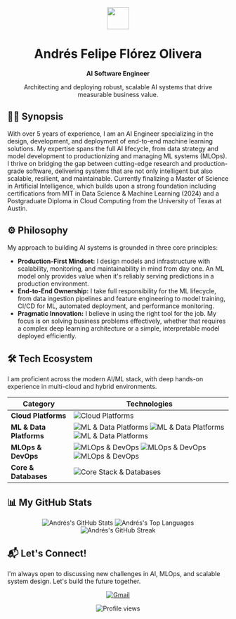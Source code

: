 <div align="center">
  <img src="https://media.giphy.com/media/v1.Y2lkPTc5MGI3NjExbm9oNG0zN3J6eDkyemw0dTFvZG16Y2tkaXQ2OHBqc2p2ZnN0c3ZtMyZlcD12MV9pbnRlcm5hbF9naWZfYnlfaWQmY3Q9Zw/hvRJCLFzcasrR4ia7z/giphy.gif" width="50px" />
  <h1>Andrés Felipe Flórez Olivera</h1>
  <strong>AI Software Engineer</strong>
  <p>Architecting and deploying robust, scalable AI systems that drive measurable business value.</p>
</div>

## 👨‍🚀 Synopsis

With over 5 years of experience, I am an AI Engineer specializing in the design, development, and deployment of end-to-end machine learning solutions. My expertise spans the full AI lifecycle, from data strategy and model development to productionizing and managing ML systems (MLOps). I thrive on bridging the gap between cutting-edge research and production-grade software, delivering systems that are not only intelligent but also scalable, resilient, and maintainable.
Currently finalizing a Master of Science in Artificial Intelligence, which builds upon a strong foundation including certifications from MIT in Data Science & Machine Learning (2024) and a Postgraduate Diploma in Cloud Computing from the University of Texas at Austin.

## ⚙️ Philosophy

My approach to building AI systems is grounded in three core principles:

- **Production-First Mindset:** I design models and infrastructure with scalability, monitoring, and maintainability in mind from day one. An ML model only provides value when it's reliably serving predictions in a production environment.
- **End-to-End Ownership:** I take full responsibility for the ML lifecycle, from data ingestion pipelines and feature engineering to model training, CI/CD for ML, automated deployment, and performance monitoring.
- **Pragmatic Innovation:** I believe in using the right tool for the job. My focus is on solving business problems effectively, whether that requires a complex deep learning architecture or a simple, interpretable model deployed efficiently.

## 🛠️ Tech Ecosystem

I am proficient across the modern AI/ML stack, with deep hands-on experience in multi-cloud and hybrid environments.

| Category              | Technologies                                                                                                                                                                                                                                                         |
|-----------------------|----------------------------------------------------------------------------------------------------------------------------------------------------------------------------------------------------------------------------------------------------------------------|
| **Cloud Platforms** | <img src="https://skillicons.dev/icons?i=aws,azure,gcp" alt="Cloud Platforms"/>                                                                                                                                                                                       |
| **ML & Data Platforms**| <img src="https://skillicons.dev/icons?i=databricks,tensorflow,keras" alt="ML & Data Platforms"/> <img src="https://skillicons.dev/icons?i=pytorch,sklearn,huggingface" alt="ML & Data Platforms"/> <img src="https://skillicons.dev/icons?i=pandas,numpy,jupyter" alt="ML & Data Platforms"/> |
| **MLOps & DevOps** | <img src="https://skillicons.dev/icons?i=docker,kubernetes,mlflow" alt="MLOps & DevOps"/> <img src="https://skillicons.dev/icons?i=terraform,git,githubactions" alt="MLOps & DevOps"/> <img src="https://skillicons.dev/icons?i=jenkins,linux,bash" alt="MLOps & DevOps"/>         |
| **Core & Databases** | <img src="https://skillicons.dev/icons?i=python,postgres,redis,mongodb" alt="Core Stack & Databases"/>                                                                                                                                                               |


## 📊 My GitHub Stats

<div align="center">
  <img src="https://github-readme-stats.vercel.app/api?username=afelipfo&show_icons=true&count_private=true&theme=tokyonight&hide_border=true&rank_icon=github" alt="Andrés's GitHub Stats"/>
  <img src="https://github-readme-stats.vercel.app/api/top-langs/?username=afelipfo&layout=compact&theme=tokyonight&hide_border=true" alt="Andrés's Top Languages"/>
  <img src="https://streak-stats.demolab.com?user=afelipfo&theme=tokyonight&hide_border=true" alt="Andrés's GitHub Streak"/>
</div>

## 📬 Let's Connect!

I'm always open to discussing new challenges in AI, MLOps, and scalable system design. Let's build the future together.

<p align="center">
  <a href="mailto:afelipfo@gmail.com">
    <img src="https://img.shields.io/badge/Gmail-D14836?style=for-the-badge&logo=gmail&logoColor=white" alt="Gmail"/>
  </a>
</p>

<p align="center">
  <img src="https://komarev.com/ghpvc/?username=afelipfo&label=Profile%20Views&color=0e75b6&style=flat-square" alt="Profile views"/>
</p>
